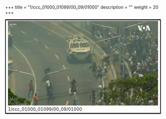 +++
title = "1/ccc_01000_01099/00_09/01000"
description = ""
weight = 20
+++

<table style="border:2px solid black;max-width:800px;max-height:800px;" 
><tr><td>
<img class="center-fit-jpg"
src="/jpg_/aaa_20190430_NxaOmWaI8sI_00999.jpg">
1/ccc_01000_01099/00_09/01000
</img></td></tr></table>
